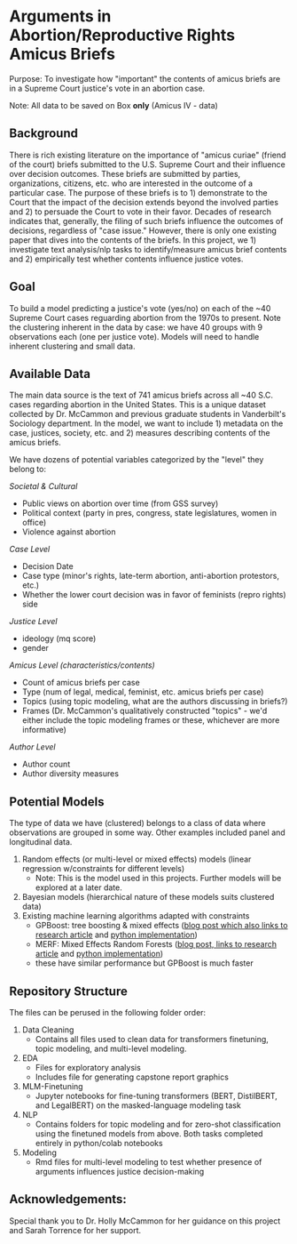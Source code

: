 # Arguments in Abortion/Reproductive Rights Amicus Briefs

Purpose: To investigate how "important" the contents of amicus briefs are in a Supreme Court justice's vote in an abortion case. 

Note: All data to be saved on Box **only** (Amicus IV - data)

## Background

There is rich existing literature on the importance of "amicus curiae" (friend of the court) briefs submitted to the U.S. Supreme Court and their influence over decision outcomes. These briefs are submitted by parties, organizations, citizens, etc. who are interested in the outcome of a particular case. The purpose of these briefs is to 1) demonstrate to the Court that the impact of the decision extends beyond the involved parties and 2) to persuade the Court to vote in their favor. Decades of research indicates that, generally, the filing of such briefs influence the outcomes of decisions, regardless of "case issue." However, there is only one existing paper that dives into the contents of the briefs. In this project, we 1) investigate text analysis/nlp tasks to identify/measure amicus brief contents and 2) empirically test whether contents influence justice votes. 

## Goal

To build a model predicting a justice's vote (yes/no) on each of the ~40 Supreme Court cases reguarding abortion from the 1970s to present. Note the clustering inherent in the data by case: we have 40 groups with 9 observations each (one per justice vote). Models will need to handle inherent clustering and small data. 

## Available Data

The main data source is the text of 741 amicus briefs across all ~40 S.C. cases regarding abortion in the United States. This is a unique dataset collected by Dr. McCammon and previous graduate students in Vanderbilt's Sociology department. In the model, we want to include 1) metadata on the case, justices, society, etc. and 2) measures describing contents of the amicus briefs.

We have dozens of potential variables categorized by the "level" they belong to:

*Societal & Cultural*

* Public views on abortion over time (from GSS survey)
* Political context (party in pres, congress, state legislatures, women in office)
* Violence against abortion 

*Case Level*

* Decision Date
* Case type (minor's rights, late-term abortion, anti-abortion protestors, etc.)
* Whether the lower court decision was in favor of feminists (repro rights) side

*Justice Level*

* ideology (mq score)
* gender

*Amicus Level (characteristics/contents)*

* Count of amicus briefs per case
* Type (num of legal, medical, feminist, etc. amicus briefs per case)
* Topics (using topic modeling, what are the authors discussing in briefs?)
* Frames (Dr. McCammon's qualitatively constructed "topics" - we'd either include the topic modeling frames or these, whichever are more informative)

*Author Level*

* Author count
* Author diversity measures

## Potential Models

The type of data we have (clustered) belongs to a class of data where observations are grouped in some way. Other examples included panel and longitudinal data. 

1. Random effects (or multi-level or mixed effects) models (linear regression w/constraints for different levels)
    - Note: This is the model used in this projects. Further models will be explored at a later date. 
3. Bayesian models (hierarchical nature of these models suits clustered data)
4. Existing machine learning algorithms adapted with constraints 
    - GPBoost: tree boosting & mixed effects ([blog post which also links to research article](https://towardsdatascience.com/tree-boosted-mixed-effects-models-4df610b624cb) and [python implementation](https://github.com/fabsig/GPBoost))
    - MERF: Mixed Effects Random Forests ([blog post, links to research article](https://towardsdatascience.com/mixed-effects-random-forests-6ecbb85cb177) and [python implementation](https://pypi.org/project/merf/))
    - these have similar performance but GPBoost is much faster


## Repository Structure

The files can be perused in the following folder order:
1. Data Cleaning
     - Contains all files used to clean data for transformers finetuning, topic modeling, and multi-level modeling.
3. EDA
     - Files for exploratory analysis 
     - Includes file for generating capstone report graphics
5. MLM-Finetuning
     - Jupyter notebooks for fine-tuning transformers (BERT, DistilBERT, and LegalBERT) on the masked-language modeling task
7. NLP
     - Contains folders for topic modeling and for zero-shot classification using the finetuned models from above. Both tasks completed entirely in python/colab notebooks
9. Modeling
     - Rmd files for multi-level modeling to test whether presence of arguments influences justice decision-making


## Acknowledgements:

Special thank you to Dr. Holly McCammon for her guidance on this project and Sarah Torrence for her support. 

